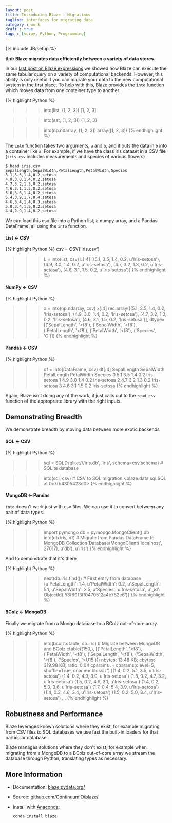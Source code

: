 ```yaml
---
layout: post
title: Introducing Blaze - Migrations
tagline: interfaces for migrating data
category : work
draft : true
tags : [scipy, Python, Programming]
---
```

{% include JB/setup %}

**tl;dr Blaze migrates data efficiently between a variety of data stores.**

In our [last post on Blaze expressions](./foo) we showed how Blaze can execute
the same tabular query on a variety of computational backends.  However, this
ability is only useful if you can migrate your data to the new computational
system in the first place.  To help with this, Blaze provides the `into`
function which moves data from one container type to another:

{% highlight Python %}
>>> into(list, (1, 2, 3))
[1, 2, 3]

>>> into(set, (1, 2, 3))
{1, 2, 3}

>>> into(np.ndarray, [1, 2, 3])
array([1, 2, 3])
{% endhighlight %}

The `into` function takes two arguments, `a` and `b`, and it puts the data in
`b` into a container like `a`.  For example, if we have the class iris dataset
in a CSV file (`iris.csv` includes measurements and species of various flowers)


    $ head iris.csv
    SepalLength,SepalWidth,PetalLength,PetalWidth,Species
    5.1,3.5,1.4,0.2,setosa
    4.9,3.0,1.4,0.2,setosa
    4.7,3.2,1.3,0.2,setosa
    4.6,3.1,1.5,0.2,setosa
    5.0,3.6,1.4,0.2,setosa
    5.4,3.9,1.7,0.4,setosa
    4.6,3.4,1.4,0.3,setosa
    5.0,3.4,1.5,0.2,setosa
    4.4,2.9,1.4,0.2,setosa


We can load this csv file into a Python list, a numpy array, and a Pandas
DataFrame, all using the `into` function.

#### List $\leftarrow$ CSV
{% highlight Python %}
csv = CSV('iris.csv')
>>> L = into(list, csv)
>>> L[:4]
[(5.1, 3.5, 1.4, 0.2, u'Iris-setosa'),
 (4.9, 3.0, 1.4, 0.2, u'Iris-setosa'),
 (4.7, 3.2, 1.3, 0.2, u'Iris-setosa'),
 (4.6, 3.1, 1.5, 0.2, u'Iris-setosa')]
{% endhighlight %}

#### NumPy $\leftarrow$ CSV
{% highlight Python %}
>>> x = into(np.ndarray, csv)
>>> x[:4]
rec.array([(5.1, 3.5, 1.4, 0.2, 'Iris-setosa'),
           (4.9, 3.0, 1.4, 0.2, 'Iris-setosa'),
           (4.7, 3.2, 1.3, 0.2, 'Iris-setosa'),
           (4.6, 3.1, 1.5, 0.2, 'Iris-setosa')],
           dtype=[('SepalLength', '<f8'), ('SepalWidth', '<f8'),
           ('PetalLength', '<f8'), ('PetalWidth', '<f8'), ('Species', 'O')])
{% endhighlight %}

#### Pandas $\leftarrow$ CSV
{% highlight Python %}
>>> df = into(DataFrame, csv)
>>> df[:4]
     SepalLength  SepalWidth  PetalLength  PetalWidth         Species
     0            5.1         3.5          1.4         0.2     Iris-setosa
     1            4.9         3.0          1.4         0.2     Iris-setosa
     2            4.7         3.2          1.3         0.2     Iris-setosa
     3            4.6         3.1          1.5         0.2     Iris-setosa
{% endhighlight %}

Again, Blaze isn't doing any of the work, it just calls out to the
`read_csv` function of the appropriate library with the right inputs.


## Demonstrating Breadth

We demonstrate breadth by moving data between more exotic backends


#### SQL $\leftarrow$ CSV

{% highlight Python %}
>>> sql = SQL('sqlite:///iris.db', 'iris', schema=csv.schema)  # SQLite database

>>> into(sql, csv)                  # CSV to SQL migration
<blaze.data.sql.SQL at 0x7fb4305423d0>
{% endhighlight %}


#### MongoDB $\leftarrow$ Pandas
`into` doesn't work just with csv files.  We can use it to convert between any
pair of data types.

{% highlight Python %}
>>> import pymongo
>>> db = pymongo.MongoClient().db
>>> into(db.iris, df)               # Migrate from Pandas DataFrame to MongoDB
Collection(Database(MongoClient('localhost', 27017), u'db'), u'iris')
{% endhighlight %}

And to demonstrate that it's there

{% highlight Python %}
>>> next(db.iris.find())  # First entry from database
{u'PetalLength': 1.4,
 u'PetalWidth': 0.2,
 u'SepalLength': 5.1,
 u'SepalWidth': 3.5,
 u'Species': u'Iris-setosa',
 u'_id': ObjectId('53f6913ff0470512a4e782e6')}
{% endhighlight %}


#### BColz $\leftarrow$ MongoDB

Finally we migrate from a Mongo database to a BColz out-of-core array.

{% highlight Python %}
>>> into(bcolz.ctable, db.iris) # Migrate between MongoDB and BColz
ctable((150,), [('PetalLength', '<f8'), ('PetalWidth', '<f8'), ('SepalLength',
'<f8'), ('SepalWidth', '<f8'), ('Species', '<U15')])
  nbytes: 13.48 KB; cbytes: 319.98 KB; ratio: 0.04
    cparams := cparams(clevel=5, shuffle=True, cname='blosclz')
    [(1.4, 0.2, 5.1, 3.5, u'Iris-setosa') (1.4, 0.2, 4.9, 3.0, u'Iris-setosa')
     (1.3, 0.2, 4.7, 3.2, u'Iris-setosa') (1.5, 0.2, 4.6, 3.1, u'Iris-setosa')
     (1.4, 0.2, 5.0, 3.6, u'Iris-setosa') (1.7, 0.4, 5.4, 3.9, u'Iris-setosa')
     (1.4, 0.3, 4.6, 3.4, u'Iris-setosa') (1.5, 0.2, 5.0, 3.4, u'Iris-setosa')
     ...
{% endhighlight %}


## Robustness and Performance

Blaze leverages known solutions where they exist, for example migrating from
CSV files to SQL databases we use fast the built-in loaders for that particular
database.

Blaze manages solutions where they don't exist, for example when migrating from
a MongoDB to a BColz out-of-core array we stream the database through Python,
translating types as necessary.

More Information
----------------

*   Documentation: [blaze.pydata.org/](http://blaze.pydata.org/)
*   Source: [github.com/ContinuumIO/blaze/](http://github.com/ContinuumIO/blaze/)
*   Install with [Anaconda](https://store.continuum.io/cshop/anaconda/):

        conda install blaze
